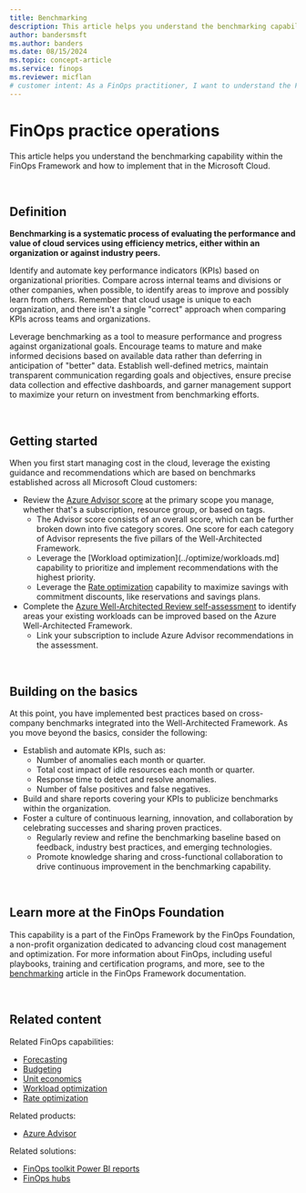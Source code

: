 ```yaml
---
title: Benchmarking
description: This article helps you understand the benchmarking capability within the FinOps Framework and how to implement that in the Microsoft Cloud.
author: bandersmsft
ms.author: banders
ms.date: 08/15/2024
ms.topic: concept-article
ms.service: finops
ms.reviewer: micflan
# customer intent: As a FinOps practitioner, I want to understand the FinOps practice operations capability so that I can implement it in the Microsoft Cloud.
---
```


<!-- markdownlint-disable-next-line MD025 -->
# FinOps practice operations

This article helps you understand the benchmarking capability within the FinOps Framework and how to implement that in the Microsoft Cloud.

<br>

## Definition

**Benchmarking is a systematic process of evaluating the performance and value of cloud services using efficiency metrics, either within an organization or against industry peers.**

Identify and automate key performance indicators (KPIs) based on organizational priorities. Compare across internal teams and divisions or other companies, when possible, to identify areas to improve and possibly learn from others. Remember that cloud usage is unique to each organization, and there isn't a single "correct" approach when comparing KPIs across teams and organizations.

Leverage benchmarking as a tool to measure performance and progress against organizational goals. Encourage teams to mature and make informed decisions based on available data rather than deferring in anticipation of "better" data. Establish well-defined metrics, maintain transparent communication regarding goals and objectives, ensure precise data collection and effective dashboards, and garner management support to maximize your return on investment from benchmarking efforts.

<br>

## Getting started

When you first start managing cost in the cloud, leverage the existing guidance and recommendations which are based on benchmarks established across all Microsoft Cloud customers:

- Review the [Azure Advisor score](/azure/advisor/azure-advisor-score.md) at the primary scope you manage, whether that's a subscription, resource group, or based on tags.
  - The Advisor score consists of an overall score, which can be further broken down into five category scores. One score for each category of Advisor represents the five pillars of the Well-Architected Framework.
  - Leverage the [Workload optimization](../optimize/workloads.md] capability to prioritize and implement recommendations with the highest priority.
  - Leverage the [Rate optimization](../optimize/rates.md) capability to maximize savings with commitment discounts, like reservations and savings plans.
- Complete the [Azure Well-Architected Review self-assessment](/azure/well-architected/cross-cutting-guides/implementing-recommendations.md) to identify areas your existing workloads can be improved based on the Azure Well-Architected Framework.
  - Link your subscription to include Azure Advisor recommendations in the assessment.

<br>

## Building on the basics

At this point, you have implemented best practices based on cross-company benchmarks integrated into the Well-Architected Framework. As you move beyond the basics, consider the following:

- Establish and automate KPIs, such as:
  - Number of anomalies each month or quarter.
  - Total cost impact of idle resources each month or quarter.
  - Response time to detect and resolve anomalies.
  - Number of false positives and false negatives.
- Build and share reports covering your KPIs to publicize benchmarks within the organization.
- Foster a culture of continuous learning, innovation, and collaboration by celebrating successes and sharing proven practices.
  - Regularly review and refine the benchmarking baseline based on feedback, industry best practices, and emerging technologies.
  - Promote knowledge sharing and cross-functional collaboration to drive continuous improvement in the benchmarking capability.

<br>

## Learn more at the FinOps Foundation

This capability is a part of the FinOps Framework by the FinOps Foundation, a non-profit organization dedicated to advancing cloud cost management and optimization. For more information about FinOps, including useful playbooks, training and certification programs, and more, see to the [benchmarking](https://www.finops.org/framework/capabilities/benchmarking) article in the FinOps Framework documentation.

<br>

## Related content

Related FinOps capabilities:

- [Forecasting](./forecasting.md)
- [Budgeting](./budgeting.md)
- [Unit economics](./unit-economics.md)
- [Workload optimization](../optimize/workloads.md)
- [Rate optimization](../optimize/rates.md)

Related products:

- [Azure Advisor](/azure/advisor/)

Related solutions:

- [FinOps toolkit Power BI reports](https://aka.ms/ftk/pbi)
- [FinOps hubs](https://aka.ms/finops/hubs)

<br>

